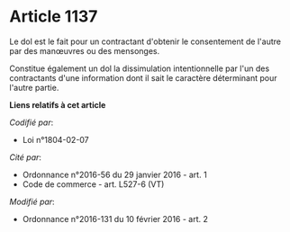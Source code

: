 # Article 1137

Le dol est le fait pour un contractant d'obtenir le consentement de l'autre par des manœuvres ou des mensonges. 

Constitue également un dol la dissimulation intentionnelle par l'un des contractants d'une information dont il sait le
caractère déterminant pour l'autre partie.

**Liens relatifs à cet article**

_Codifié par_:

  - Loi n°1804-02-07

_Cité par_:

  - Ordonnance n°2016-56 du 29 janvier 2016 - art. 1
  - Code de commerce - art. L527-6 (VT)

_Modifié par_:

  - Ordonnance n°2016-131 du 10 février 2016 - art. 2
